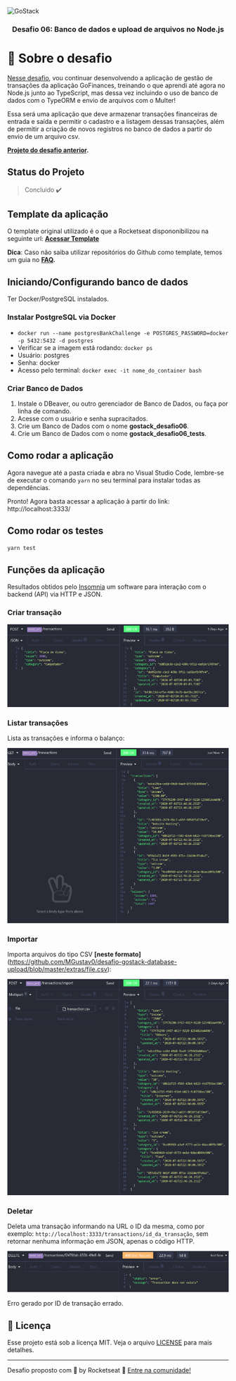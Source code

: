 <img alt="GoStack" src="https://storage.googleapis.com/golden-wind/bootcamp-gostack/header-desafios.png" />

<h3 align="center">
  Desafio 06: Banco de dados e upload de arquivos no Node.js
</h3>

# :rocket: Sobre o desafio

[Nesse desafio](https://github.com/Rocketseat/bootcamp-gostack-desafios/tree/master/desafio-database-upload), vou continuar desenvolvendo a aplicação de gestão de transações da aplicação GoFinances, treinando o que aprendi até agora no Node.js junto ao TypeScript, mas dessa vez incluindo o uso de banco de dados com o TypeORM e envio de arquivos com o Multer!

Essa será uma aplicação que deve armazenar transações financeiras de entrada e saída e permitir o cadastro e a listagem dessas transações, além de permitir a criação de novos registros no banco de dados a partir do envio de um arquivo csv.

**[Projeto do desafio anterior](https://github.com/MGustav0/desafio-gostack-fundamentos-node).**

## Status do Projeto

> Concluido :heavy_check_mark:

## Template da aplicação

O template original utilizado é o que a Rocketseat dispononibilizou na seguinte url: **[Acessar Template](https://github.com/Rocketseat/gostack-template-typeorm-upload)**

**Dica**: Caso não saiba utilizar repositórios do Github como template, temos um guia no **[FAQ](https://github.com/Rocketseat/bootcamp-gostack-desafios/tree/master/faq-desafios).**

## Iniciando/Configurando banco de dados

Ter Docker/PostgreSQL instalados.

### Instalar PostgreSQL via Docker

* `docker run --name postgresBankChallenge -e POSTGRES_PASSWORD=docker -p 5432:5432 -d postgres`
* Verificar se a imagem está rodando: `docker ps`
* Usuário: postgres
* Senha: docker
* Acesso pelo terminal: `docker exec -it nome_do_container bash`

### Criar Banco de Dados

1. Instale o DBeaver, ou outro gerenciador de Banco de Dados, ou faça por linha de comando.
2. Acesse com o usuário e senha supracitados.
3. Crie um Banco de Dados com o nome __gostack_desafio06__.
4. Crie um Banco de Dados com o nome __gostack_desafio06_tests__.

## Como rodar a aplicação

Agora navegue até a pasta criada e abra no Visual Studio Code, lembre-se de executar o comando `yarn` no seu terminal para instalar todas as dependências.

Pronto! Agora basta acessar a aplicação à partir do link: http://localhost:3333/

## Como rodar os testes

```bash
yarn test
```

## Funções da aplicação

Resultados obtidos pelo [Insomnia](https://insomnia.rest/download/) um software para interação com o backend (API) via HTTP e JSON.

### Criar transação
 
<img src="https://github.com/MGustav0/desafio-gostack-database-upload/blob/master/extras/prints/print_create.png"/>

### Listar transações
 
Lista as transações e informa o balanço:

<img src="https://github.com/MGustav0/desafio-gostack-database-upload/blob/master/extras/prints/print_list.png"/>

### Importar

Importa arquivos do tipo CSV **[neste formato]**(https://github.com/MGustav0/desafio-gostack-database-upload/blob/master/extras/file.csv):

<img src="https://github.com/MGustav0/desafio-gostack-database-upload/blob/master/extras/prints/print_import.png"/>

### Deletar

Deleta uma transação informando na URL o ID da mesma, como por exemplo: `http://localhost:3333/transactions/id_da_transação`, sem retornar nenhuma informação em JSON, apenas o código HTTP.

<img src="https://github.com/MGustav0/desafio-gostack-database-upload/blob/master/extras/prints/print_delete_error.png"/>

Erro gerado por ID de transação errado.

## :memo: Licença

Esse projeto está sob a licença MIT. Veja o arquivo [LICENSE](LICENSE) para mais detalhes.

---

Desafio proposto com 💜 by Rocketseat :wave: [Entre na comunidade!](https://discordapp.com/invite/gCRAFhc)
